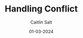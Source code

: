 ---
layout: post

title: "Handling Conflict"
description: 
summary: Have you ever found yourself caught up in a conflict between two co-workers? This guide will provide some helpful tips on how to handle troublesome situations and ways to progress through conflicts.
highlights:

date: 01-03-2024
comingSoon: true

author: Caitlin Salt
role: Technical Principal
bio:
profile:
---